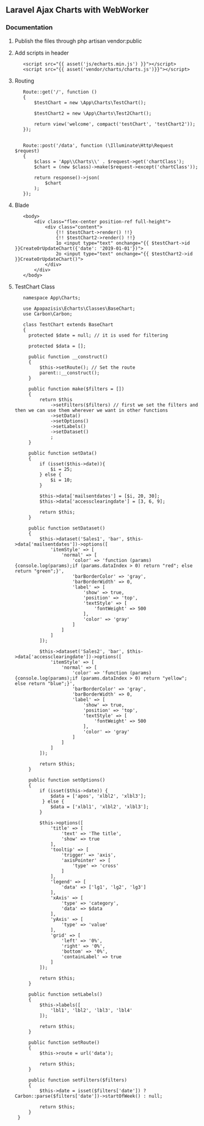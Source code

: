 ## Laravel Ajax Charts with WebWorker

### Documentation

1. Publish the files through php artisan vendor:public

2. Add scripts in header 
          
          <script src="{{ asset('js/echarts.min.js') }}"></script>
          <script src="{{ asset('vendor/charts/charts.js')}}"></script>

3. Routing

          Route::get('/', function ()
          {
              $testChart = new \App\Charts\TestChart();

              $testChart2 = new \App\Charts\Test2Chart();

              return view('welcome', compact('testChart', 'testChart2'));
          });


          Route::post('/data', function (\Illuminate\Http\Request $request)
          {
              $class = 'App\\Charts\\' . $request->get('chartClass');
              $chart = (new $class)->make($request->except('chartClass'));

              return response()->json(
                  $chart
              );
          });

4. Blade

          <body>
              <div class="flex-center position-ref full-height">
                  <div class="content">
                      {!! $testChart->render() !!}
                      {!! $testChart2->render() !!}
                      1o <input type="text" onchange="{{ $testChart->id }}CreateOrUpdateChart({'date': '2019-01-01'})">
                      2o <input type="text" onchange="{{ $testChart2->id }}CreateOrUpdateChart()">
                  </div>
              </div>
          </body>
              
4. TestChart Class
          
          namespace App\Charts;

          use Apapazisis\Echarts\Classes\BaseChart;
          use Carbon\Carbon;

          class TestChart extends BaseChart
          {
            protected $date = null; // it is used for filtering

            protected $data = [];

            public function __construct()
            {
                $this->setRoute(); // Set the route 
                parent::__construct();
            }

            public function make($filters = [])
            {
                return $this
                    ->setFilters($filters) // first we set the filters and then we can use them wherever we want in other functions
                    ->setData()
                    ->setOptions()
                    ->setLabels()
                    ->setDataset()
                    ;
            }

            public function setData()
            {
                if (isset($this->date)){
                    $i = 25;
                } else {
                    $i = 10;
                }
                
                $this->data['mailsentdates'] = [$i, 20, 30];
                $this->data['accessclearingdate'] = [3, 6, 9];

                return $this;
            }

            public function setDataset()
            {
                $this->dataset('Sales1', 'bar', $this->data['mailsentdates'])->options([
                    'itemStyle' => [
                        'normal' => [
                            'color' => 'function (params){console.log(params);if (params.dataIndex > 0) return "red"; else return "green";}',
                            'barBorderColor' => 'gray',
                            'barBorderWidth' => 0,
                            'label' => [
                                'show' => true,
                                'position' => 'top',
                                'textStyle' => [
                                    'fontWeight' => 500
                                ],
                                'color' => 'gray'
                            ]
                        ]
                    ]
                ]);

                $this->dataset('Sales2', 'bar', $this->data['accessclearingdate'])->options([
                    'itemStyle' => [
                        'normal' => [
                            'color' => 'function (params){console.log(params);if (params.dataIndex > 0) return "yellow"; else return "blue";}',
                            'barBorderColor' => 'gray',
                            'barBorderWidth' => 0,
                            'label' => [
                                'show' => true,
                                'position' => 'top',
                                'textStyle' => [
                                    'fontWeight' => 500
                                ],
                                'color' => 'gray'
                            ]
                        ]
                    ]
                ]);

                return $this;
            }

            public function setOptions()
            {
                if (isset($this->date)) {
                    $data = ['apos', 'xlbl2', 'xlbl3'];
                 } else {
                    $data = ['xlbl1', 'xlbl2', 'xlbl3'];
                }
                
                $this->options([
                    'title' => [
                        'text' => 'The title',
                        'show' => true
                    ],
                    'tooltip' => [
                        'trigger' => 'axis',
                        'axisPointer' => [
                            'type' => 'cross'
                        ]
                    ],
                    'legend' => [
                        'data' => ['lg1', 'lg2', 'lg3']
                    ],
                    'xAxis' => [
                        'type' => 'category',
                        'data' => $data
                    ],
                    'yAxis' => [
                        'type' => 'value'
                    ],
                    'grid' => [
                        'left' => '0%',
                        'right' => '0%',
                        'bottom' => '0%',
                        'containLabel' => true
                    ]
                ]);

                return $this;
            }

            public function setLabels()
            {
                $this->labels([
                    'lbl1', 'lbl2', 'lbl3', 'lbl4'
                ]);

                return $this;
            }

            public function setRoute()
            {
                $this->route = url('data');

                return $this;
            }

            public function setFilters($filters)
            {
                $this->date = isset($filters['date']) ? Carbon::parse($filters['date'])->startOfWeek() : null;

                return $this;
            }
        }
